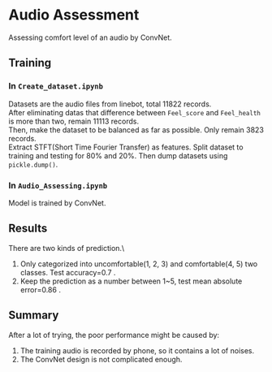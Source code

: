 # Audio Assessment
Assessing comfort level of an audio by ConvNet. 

## Training

### In `Create_dataset.ipynb`
Datasets are the audio files from linebot, total 11822 records.\
After eliminating datas that difference between `Feel_score` and `Feel_health` is more than two, remain 11113 records.\
Then, make the dataset to be balanced as far as possible. Only remain 3823 records.\
Extract STFT(Short Time Fourier Transfer) as features. Split dataset to training and testing for 80% and 20%.
Then dump datasets using `pickle.dump()`.

### In `Audio_Assessing.ipynb`
Model is trained by ConvNet.

## Results
There are two kinds of prediction.\
1. Only categorized into uncomfortable(1, 2, 3) and comfortable(4, 5) two classes. Test accuracy=0.7 .
2. Keep the prediction as a number between 1~5, test mean absolute error=0.86 .

## Summary
After a lot of trying, the poor performance might be caused by:
1. The training audio is recorded by phone, so it contains a lot of noises.
2. The ConvNet design is not complicated enough.